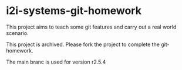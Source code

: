 # i2i-systems-git-homework
This project aims to teach some git features and carry out a real world scenario.

This project is archived.
Please fork the project to complete the git-homework.

The main branc is used for version r2.5.4
